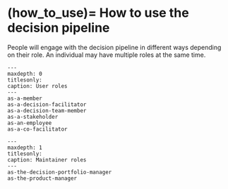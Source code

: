 
(how_to_use)=
How to use the decision pipeline
===================================

People will engage with the decision pipeline in different ways depending on their role. An individual may have multiple roles at the same time.

```{toctree}
---
maxdepth: 0
titlesonly:
caption: User roles
---
as-a-member
as-a-decision-facilitator
as-a-decision-team-member
as-a-stakeholder
as-an-employee
as-a-co-facilitator
```

```{toctree}
---
maxdepth: 1
titlesonly:
caption: Maintainer roles
---
as-the-decision-portfolio-manager
as-the-product-manager
```